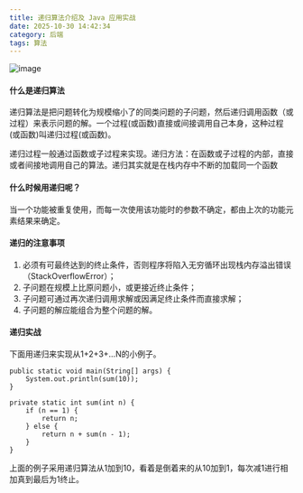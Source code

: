 ```yaml
---
title: 递归算法介绍及 Java 应用实战
date: 2025-10-30 14:42:34
category: 后端
tags: 算法
---
```


![image](https://timgsa.baidu.com/timg?image&quality=80&size=b9999_10000&sec=1513930120521&di=e148a55622ee37e7c15cf3447e3538fc&imgtype=0&src=http%3A%2F%2Fimage.codes51.com%2FArticle%2Fimage%2F20160509%2F20160509185614_6256.jpg)

#### 什么是递归算法

递归算法是把问题转化为规模缩小了的同类问题的子问题，然后递归调用函数（或过程）来表示问题的解。一个过程(或函数)直接或间接调用自己本身，这种过程(或函数)叫递归过程(或函数)。

递归过程一般通过函数或子过程来实现。递归方法：在函数或子过程的内部，直接或者间接地调用自己的算法。递归其实就是在栈内存中不断的加载同一个函数

#### 什么时候用递归呢？ 

当一个功能被重复使用，而每一次使用该功能时的参数不确定，都由上次的功能元素结果来确定。 

#### 递归的注意事项

1. 必须有可最终达到的终止条件，否则程序将陷入无穷循环出现栈内存溢出错误（StackOverflowError）；
1. 子问题在规模上比原问题小，或更接近终止条件；
1. 子问题可通过再次递归调用求解或因满足终止条件而直接求解；
1. 子问题的解应能组合为整个问题的解。

#### 递归实战

下面用递归来实现从1+2+3+...N的小例子。

```
public static void main(String[] args) {
	System.out.println(sum(10));
}

private static int sum(int n) {
	if (n == 1) {
		return n;
	} else {
		return n + sum(n - 1);
	}
}
```

上面的例子采用递归算法从1加到10，看着是倒着来的从10加到1，每次减1进行相加真到最后为1终止。

